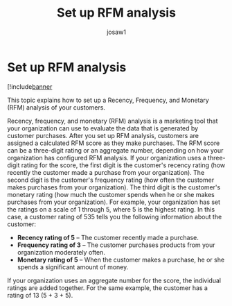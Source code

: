 ﻿---
# required metadata

title: Set up RFM analysis
description: This topic explains how to set up a Recency, Frequency, and Monetary (RFM) analysis of your customers.
author: josaw1
manager: AnnBe
ms.date: 04/04/2017
ms.topic: article
ms.prod: 
ms.service: Dynamics365Operations
ms.technology: 

# optional metadata

# ms.search.form: 
# ROBOTS: 
audience: Application User
# ms.devlang: 
# ms.reviewer: 2041
ms.search.scope: AX 7.0.0, Operations, Core
# ms.tgt_pltfrm: 
ms.custom: 78943
ms.assetid: 8ff9aac3-5ada-4150-85fd-18901c926d53
ms.search.region: global
ms.search.industry: Retail
ms.author: josaw
ms.search.validFrom: 2016-02-28
ms.dyn365.ops.version: AX 7.0.0

---

# Set up RFM analysis

[!include[banner](includes/banner.md)


This topic explains how to set up a Recency, Frequency, and Monetary (RFM) analysis of your customers.

Recency, frequency, and monetary (RFM) analysis is a marketing tool that your organization can use to evaluate the data that is generated by customer purchases. After you set up RFM analysis, customers are assigned a calculated RFM score as they make purchases. The RFM score can be a three-digit rating or an aggregate number, depending on how your organization has configured RFM analysis. If your organization uses a three-digit rating for the score, the first digit is the customer's recency rating (how recently the customer made a purchase from your organization). The second digit is the customer's frequency rating (how often the customer makes purchases from your organization). The third digit is the customer's monetary rating (how much the customer spends when he or she makes purchases from your organization). For example, your organization has set the ratings on a scale of 1 through 5, where 5 is the highest rating. In this case, a customer rating of 535 tells you the following information about the customer:

-   **Recency rating of 5** – The customer recently made a purchase.
-   **Frequency rating of 3** – The customer purchases products from your organization moderately often.
-   **Monetary rating of 5** – When the customer makes a purchase, he or she spends a significant amount of money.

If your organization uses an aggregate number for the score, the individual ratings are added together. For the same example, the customer has a rating of 13 (5 + 3 + 5).


